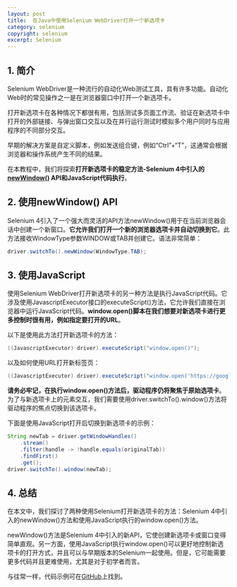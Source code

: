 ```yaml
---
layout: post
title:  在Java中使用Selenium WebDriver打开一个新选项卡
category: selenium
copyright: selenium
excerpt: Selenium
---
```


## 1. 简介

Selenium WebDriver是一种流行的自动化Web测试工具，具有许多功能。自动化Web时的常见操作之一是在浏览器窗口中打开一个新选项卡。

打开新选项卡在各种情况下都很有用，包括测试多页面工作流、验证在新选项卡中打开的外部链接、与弹出窗口交互以及在并行运行测试时模拟多个用户同时与应用程序的不同部分交互。

早期的解决方案是自定义脚本，例如发送组合键，例如“Ctrl”+“T”，这通常会根据浏览器和操作系统产生不同的结果。

在本教程中，我们将探索**打开新选项卡的稳定方法-Selenium 4中引入的[newWindow()](https://w3c.github.io/webdriver/#new-window) API和JavaScript代码执行**。

## 2. 使用newWindow() API

Selenium 4引入了一个强大而灵活的API方法newWindow()用于在当前浏览器会话中创建一个新窗口。**它允许我们打开一个新的浏览器选项卡并自动切换到它**。此方法接收WindowType参数WINDOW或TAB并创建它。语法非常简单：

```java
driver.switchTo().newWindow(WindowType.TAB);
```

## 3. 使用JavaScript

使用Selenium WebDriver打开新选项卡的另一种方法是执行JavaScript代码。它涉及使用JavascriptExecutor接口的executeScript()方法，它允许我们直接在浏览器中运行JavaScript代码。**window.open()脚本在我们想要对新选项卡进行更多控制时很有用，例如指定要打开的URL**。

以下是使用此方法打开新选项卡的方法：

```java
((JavascriptExecutor) driver).executeScript("window.open()");
```

以及如何使用URL打开新标签页：

```java
((JavascriptExecutor) driver).executeScript("window.open('https://google.com')");
```

**请务必牢记，在执行window.open()方法后，驱动程序仍将聚焦于原始选项卡**。为了与新选项卡上的元素交互，我们需要使用driver.switchTo().window()方法将驱动程序的焦点切换到该选项卡。

下面是使用JavaScript打开后切换到新选项卡的示例：

```java
String newTab = driver.getWindowHandles()
    .stream()
    .filter(handle -> !handle.equals(originalTab))
    .findFirst()
    .get();
driver.switchTo().window(newTab);
```

## 4. 总结

在本文中，我们探讨了两种使用Selenium打开新选项卡的方法：Selenium 4中引入的newWindow()方法和使用JavaScript执行的window.open()方法。

newWindow()方法是Selenium 4中引入的新API，它使创建新选项卡或窗口变得简单直观。另一方面，使用JavaScript执行window.open()可以更好地控制新选项卡的打开方式，并且可以与早期版本的Selenium一起使用。但是，它可能需要更多代码并且更难使用，尤其是对于初学者而言。

与往常一样，代码示例可在[GitHub](https://github.com/tuyucheng7/taketoday-tutorial4j/tree/master/software.test/selenium-junit-testng)上找到。